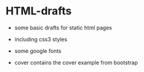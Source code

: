 # HTML-drafts

* some basic drafts for static html pages
* including css3 styles
* some google fonts

* cover contains the cover example from bootstrap
